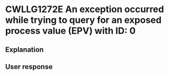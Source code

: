 # CWLLG1272E An exception occurred while trying to query for an exposed process value (EPV) with ID: 0

## Explanation

## User response